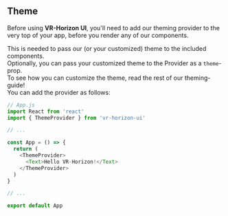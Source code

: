 ## Theme

Before using **VR-Horizon UI**, you'll need to add our theming provider to the
very top of your app, before you render any of our components.

This is needed to pass our (or your customized) theme to the included components.  
Optionally, you can pass your customized theme to the Provider as a `theme`-prop.  
To see how you can customize the theme, read the rest of our theming-guide!  
You can add the provider as follows:

```js
// App.js
import React from 'react'
import { ThemeProvider } from 'vr-horizon-ui'

// ...

const App = () => {
  return (
    <ThemeProvider>
      <Text>Hello VR-Horizon!</Text>
    </ThemeProvider>
  )
}

// ...

export default App
```
